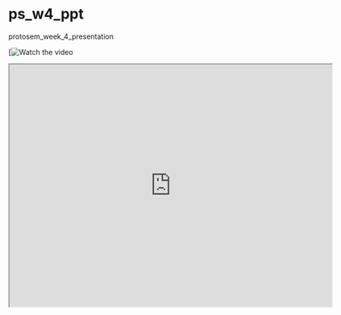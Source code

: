 # ps_w4_ppt
protosem_week_4_presentation

[![Watch the video](https://drive.google.com/file/d/1XC4-uWHEJccBWt-FAChNtUPimHg8nBJJ/preview)

<iframe src="https://drive.google.com/file/d/1XC4-uWHEJccBWt-FAChNtUPimHg8nBJJ/preview" width="640" height="480" allow="autoplay"></iframe>
